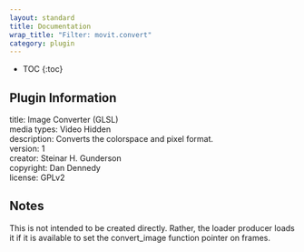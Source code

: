 ```yaml
---
layout: standard
title: Documentation
wrap_title: "Filter: movit.convert"
category: plugin
---
```

* TOC
{:toc}

## Plugin Information

title: Image Converter (GLSL)  
media types:
Video  Hidden  
description: Converts the colorspace and pixel format.  
version: 1  
creator: Steinar H. Gunderson  
copyright: Dan Dennedy  
license: GPLv2  

## Notes

This is not intended to be created directly. Rather, the loader producer loads it if it is available to set the convert_image function pointer on frames.
